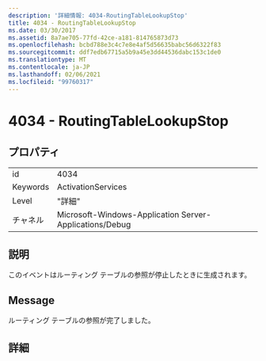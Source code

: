 ```yaml
---
description: '詳細情報: 4034-RoutingTableLookupStop'
title: 4034 - RoutingTableLookupStop
ms.date: 03/30/2017
ms.assetid: 8a7ae705-77fd-42ce-a181-814765873d73
ms.openlocfilehash: bcbd788e3c4c7e8e4af5d56635babc56d6322f83
ms.sourcegitcommit: ddf7edb67715a5b9a45e3dd44536dabc153c1de0
ms.translationtype: MT
ms.contentlocale: ja-JP
ms.lasthandoff: 02/06/2021
ms.locfileid: "99760317"
---
```

# <a name="4034---routingtablelookupstop"></a>4034 - RoutingTableLookupStop

## <a name="properties"></a>プロパティ  
  
|||  
|-|-|  
|id|4034|  
|Keywords|ActivationServices|  
|Level|"詳細"|  
|チャネル|Microsoft-Windows-Application Server-Applications/Debug|  
  
## <a name="description"></a>説明  

 このイベントはルーティング テーブルの参照が停止したときに生成されます。  
  
## <a name="message"></a>Message  

 ルーティング テーブルの参照が完了しました。  
  
## <a name="details"></a>詳細

